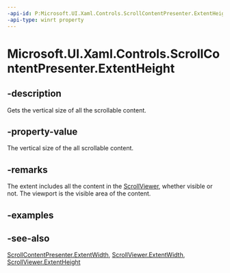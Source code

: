 ```yaml
---
-api-id: P:Microsoft.UI.Xaml.Controls.ScrollContentPresenter.ExtentHeight
-api-type: winrt property
---
```


<!-- Property syntax
public double ExtentHeight { get; }
-->

# Microsoft.UI.Xaml.Controls.ScrollContentPresenter.ExtentHeight

## -description
Gets the vertical size of all the scrollable content.

## -property-value
The vertical size of the all scrollable content.

## -remarks
The extent includes all the content in the [ScrollViewer](scrollviewer.md), whether visible or not. The viewport is the visible area of the content.

## -examples

## -see-also
[ScrollContentPresenter.ExtentWidth](scrollcontentpresenter_extentwidth.md), [ScrollViewer.ExtentWidth](scrollviewer_extentwidth.md), [ScrollViewer.ExtentHeight](scrollviewer_extentheight.md)
